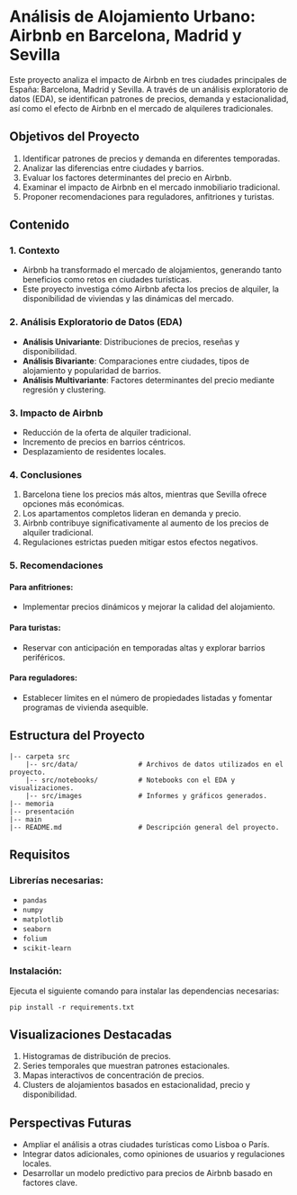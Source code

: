 # Análisis de Alojamiento Urbano: Airbnb en Barcelona, Madrid y Sevilla

Este proyecto analiza el impacto de Airbnb en tres ciudades principales de España: Barcelona, Madrid y Sevilla. A través de un análisis exploratorio de datos (EDA), se identifican patrones de precios, demanda y estacionalidad, así como el efecto de Airbnb en el mercado de alquileres tradicionales.

## Objetivos del Proyecto
1. Identificar patrones de precios y demanda en diferentes temporadas.
2. Analizar las diferencias entre ciudades y barrios.
3. Evaluar los factores determinantes del precio en Airbnb.
4. Examinar el impacto de Airbnb en el mercado inmobiliario tradicional.
5. Proponer recomendaciones para reguladores, anfitriones y turistas.

## Contenido

### 1. **Contexto**
- Airbnb ha transformado el mercado de alojamientos, generando tanto beneficios como retos en ciudades turísticas.
- Este proyecto investiga cómo Airbnb afecta los precios de alquiler, la disponibilidad de viviendas y las dinámicas del mercado.

### 2. **Análisis Exploratorio de Datos (EDA)**
- **Análisis Univariante**: Distribuciones de precios, reseñas y disponibilidad.
- **Análisis Bivariante**: Comparaciones entre ciudades, tipos de alojamiento y popularidad de barrios.
- **Análisis Multivariante**: Factores determinantes del precio mediante regresión y clustering.

### 3. **Impacto de Airbnb**
- Reducción de la oferta de alquiler tradicional.
- Incremento de precios en barrios céntricos.
- Desplazamiento de residentes locales.

### 4. **Conclusiones**
1. Barcelona tiene los precios más altos, mientras que Sevilla ofrece opciones más económicas.
2. Los apartamentos completos lideran en demanda y precio.
3. Airbnb contribuye significativamente al aumento de los precios de alquiler tradicional.
4. Regulaciones estrictas pueden mitigar estos efectos negativos.

### 5. **Recomendaciones**
#### Para anfitriones:
- Implementar precios dinámicos y mejorar la calidad del alojamiento.
#### Para turistas:
- Reservar con anticipación en temporadas altas y explorar barrios periféricos.
#### Para reguladores:
- Establecer límites en el número de propiedades listadas y fomentar programas de vivienda asequible.

## Estructura del Proyecto
```
|-- carpeta src
    |-- src/data/               # Archivos de datos utilizados en el proyecto.
    |-- src/notebooks/          # Notebooks con el EDA y visualizaciones.
    |-- src/images              # Informes y gráficos generados.
|-- memoria
|-- presentación
|-- main
|-- README.md                   # Descripción general del proyecto.
```

## Requisitos
### Librerías necesarias:
- `pandas`
- `numpy`
- `matplotlib`
- `seaborn`
- `folium`
- `scikit-learn`

### Instalación:
Ejecuta el siguiente comando para instalar las dependencias necesarias:
```
pip install -r requirements.txt
```

## Visualizaciones Destacadas
1. Histogramas de distribución de precios.
2. Series temporales que muestran patrones estacionales.
3. Mapas interactivos de concentración de precios.
4. Clusters de alojamientos basados en estacionalidad, precio y disponibilidad.

## Perspectivas Futuras
- Ampliar el análisis a otras ciudades turísticas como Lisboa o París.
- Integrar datos adicionales, como opiniones de usuarios y regulaciones locales.
- Desarrollar un modelo predictivo para precios de Airbnb basado en factores clave.
